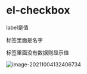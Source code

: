 # el-checkbox

label是值

标签里面是名字

标签里面没有数据则显示值

![image-20211004132406734](C:\Users\86150\AppData\Roaming\Typora\typora-user-images\image-20211004132406734.png)